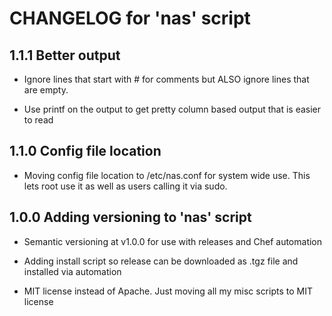 # CHANGELOG for 'nas' script

## 1.1.1 Better output

* Ignore lines that start with # for comments but ALSO ignore lines that are empty.

* Use printf on the output to get pretty column based output that is easier to read

## 1.1.0 Config file location

* Moving config file location to /etc/nas.conf for system wide use. This lets root use it as well as users calling it via sudo.

## 1.0.0 Adding versioning to 'nas' script

* Semantic versioning at v1.0.0 for use with releases and Chef automation

* Adding install script so release can be downloaded as .tgz file and installed via automation

* MIT license instead of Apache. Just moving all my misc scripts to MIT license
